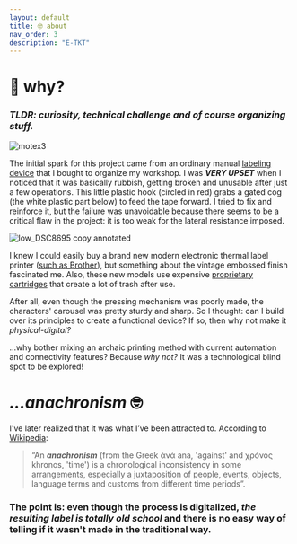 ```yaml
---
layout: default
title: 🤓 about
nav_order: 3
description: "E-TKT"
---
```

# 🤔 **why?**
### *TLDR: curiosity, technical challenge and of course organizing stuff.*

![motex3](https://user-images.githubusercontent.com/15098003/171213081-fbdf82dc-e752-46eb-81d8-d3f7b8e25f01.png)

The initial spark for this project came from an ordinary manual [labeling device](https://www.aliexpress.com/item/3256801648218535.html) that I bought to organize my workshop. I was ***VERY UPSET*** when I noticed that it was basically rubbish, getting broken and unusable after just a few operations. This little plastic hook (circled in red) grabs a gated cog (the white plastic part below) to feed the tape forward. I tried to fix and reinforce it, but the failure was unavoidable because there seems to be a critical flaw in the project: it is too weak for the lateral resistance imposed.

![low_DSC8695 copy annotated](https://user-images.githubusercontent.com/15098003/171303466-703fb695-e1d0-488c-8f9b-58dd55291529.jpg)

I knew I could easily buy a brand new modern electronic thermal label printer ([such as Brother](https://www.brother-usa.com/products/pth110bp)), but something about the vintage embossed finish fascinated me. Also, these new models use expensive [proprietary cartridges](https://www.brother-usa.com/products/tze335) that create a lot of trash after use.

After all, even though the pressing mechanism was poorly made, the characters' carousel was pretty sturdy and sharp. So I thought: can I build over its principles to create a functional device? If so, then why not make it *physical-digital?*

...why bother mixing an archaic printing method with current automation and connectivity features? Because *why not?* It was a technological blind spot to be explored!


# ***...anachronism*** 🤓
I've later realized that it was what I’ve been attracted to. According to [Wikipedia](https://en.wikipedia.org/wiki/Anachronism):
> “An ***anachronism*** (from the Greek ἀνά ana, 'against' and χρόνος khronos, 'time') is a chronological inconsistency in some arrangements, especially a juxtaposition of people, events, objects, language terms and customs from different time periods”.

### The point is: even though the process is digitalized, *the resulting label is totally old school* and there is no easy way of telling if it wasn't made in the traditional way.

<br>
